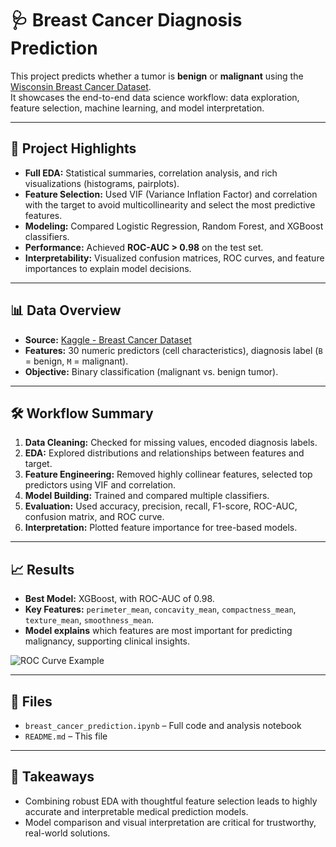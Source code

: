 # 🩺 Breast Cancer Diagnosis Prediction

This project predicts whether a tumor is **benign** or **malignant** using the [Wisconsin Breast Cancer Dataset](https://www.kaggle.com/datasets/wasiqaliyasir/breast-cancer-dataset).  
It showcases the end-to-end data science workflow: data exploration, feature selection, machine learning, and model interpretation.

---

## 🚀 Project Highlights

- **Full EDA:** Statistical summaries, correlation analysis, and rich visualizations (histograms, pairplots).
- **Feature Selection:** Used VIF (Variance Inflation Factor) and correlation with the target to avoid multicollinearity and select the most predictive features.
- **Modeling:** Compared Logistic Regression, Random Forest, and XGBoost classifiers.
- **Performance:** Achieved **ROC-AUC > 0.98** on the test set.
- **Interpretability:** Visualized confusion matrices, ROC curves, and feature importances to explain model decisions.

---

## 📊 Data Overview

- **Source:** [Kaggle - Breast Cancer Dataset](https://www.kaggle.com/datasets/wasiqaliyasir/breast-cancer-dataset)
- **Features:** 30 numeric predictors (cell characteristics), diagnosis label (`B` = benign, `M` = malignant).
- **Objective:** Binary classification (malignant vs. benign tumor).

---

## 🛠️ Workflow Summary

1. **Data Cleaning:** Checked for missing values, encoded diagnosis labels.
2. **EDA:** Explored distributions and relationships between features and target.
3. **Feature Engineering:** Removed highly collinear features, selected top predictors using VIF and correlation.
4. **Model Building:** Trained and compared multiple classifiers.
5. **Evaluation:** Used accuracy, precision, recall, F1-score, ROC-AUC, confusion matrix, and ROC curve.
6. **Interpretation:** Plotted feature importance for tree-based models.

---

## 📈 Results

- **Best Model:** XGBoost, with ROC-AUC of 0.98.
- **Key Features:** `perimeter_mean`, `concavity_mean`, `compactness_mean`, `texture_mean`, `smoothness_mean`.
- **Model explains** which features are most important for predicting malignancy, supporting clinical insights.

![ROC Curve Example](link-to-your-roc-curve-image)

---

## 📂 Files

- `breast_cancer_prediction.ipynb` – Full code and analysis notebook
- `README.md` – This file

---

## 🎯 Takeaways

- Combining robust EDA with thoughtful feature selection leads to highly accurate and interpretable medical prediction models.
- Model comparison and visual interpretation are critical for trustworthy, real-world solutions.

